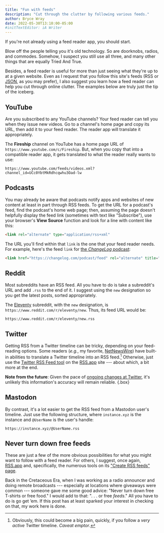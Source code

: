 ```yaml
---
title: "Fun with feeds"
description: "Cut through the clutter by following various feeds."
author: Bryce Wray
date: 2022-05-30T13:10:00-05:00
#initTextEditor: iA Writer
---
```


If you're not already using a feed reader app, you should start.

Blow off the people telling you it's old technology. So are doorknobs, radios, and commodes. Somehow, I suspect you still use all three, and many other things that are equally Tried And True.

Besides, a feed reader is useful for more than just seeing what they're up to at a given website. Even as I request that you follow this site's feeds (RSS or [JSON](https://jsonfeed.org), as you may prefer), I also suggest you learn how a feed reader can help you cut through online clutter. The examples below are truly just the tip of the iceberg.

## YouTube

Are you subscribed to any YouTube channels? Your feed reader can tell you when they issue new videos. Go to a channel's home page and copy its URL, then add it to your feed reader. The reader app will translate it appropriately.

The **Fireship** channel on YouTube has a home page URL of `https://www.youtube.com/c/Fireship`. But, when you copy that into a compatible reader app, it gets translated to what the reader really wants to use:

```plaintext
https://www.youtube.com/feeds/videos.xml?channel_id=UCc0YbtMkRdhcqwhu3Oad-lw
```

## Podcasts

You may already be aware that podcasts notify apps and websites of new content at least in part through RSS feeds. To get the URL for a podcast's feed, find the podcast's home web page; then, assuming the page doesn't helpfully display the feed link (sometimes with text like "Subscribe"), use your browser's **View Source** function and look for a line with content like this:

```html
<link rel="alternate" type="application/rss+xml"
```

The URL you'll find within that `link` is the one that your feed reader needs. For example, here's the feed `link`  for [the *ChangeLog* podcast](https://changelog.com/podcast/):

```html
<link href="https://changelog.com/podcast/feed" rel="alternate" title="The Changelog Podcast Feed" type="application/rss+xml">
```

## Reddit

Most subreddits have an RSS feed. All you have to do is take a subreddit's URL and add `.rss` to the end of it. I suggest using the `new` designation so you get the latest posts, sorted appropriately.

The [Eleventy](https://11ty.dev) subreddit, with the `new` designation, is `https://www.reddit.com/r/eleventy/new`. Thus, its feed URL would be:

```plaintext
https://www.reddit.com/r/eleventy/new.rss
```

## Twitter

Getting RSS from a Twitter timeline can be tricky, depending on your feed-reading options. Some readers (*e.g.*, my favorite, [NetNewsWire](https://netnewswire.com)) have built-in abilities to translate a Twitter timeline into an RSS feed.[^noise] Otherwise, just use the [Twitter RSS Feed tool](https://rss.app/rss-feed/create-twitter-rss-feed) on the [RSS.app](https://rss.app) site --- about which, a bit more at the end.

[^noise]: Obviously, this could become a big pain, quickly, if you follow a *very active* Twitter timeline. *Caveat emptor*.

**Note from the future**: Given the pace of [ongoing changes at Twitter](/posts/2023/02/twitter-kills-free-access-apis/), it's unlikely this information's accuracy will remain reliable.
{.box}

## Mastodon

By contrast, it's a lot easier to get the RSS feed from a Mastodon user's timeline. Just use the following structure, where `instance.xyz` is the instance and `@UserName` is the user's handle:

```plaintext
https://instance.xyz/@UserName.rss
```

## Never turn down free feeds

These are just a few of the more obvious possibilities for what you might want to follow with a feed reader. For others, I suggest, once again, [RSS.app](https://rss.app) and, specifically, the numerous tools on its ["Create RSS feeds" page](https://rss.app/rss-feed).

Back in the Cretaceous Era, when I was working as a radio announcer and doing remote broadcasts --- especially at locations where giveaways were common --- someone gave me some good advice: "Never turn down free T-shirts or free food." I would add to that: ". . . or free *feeds*." All you have to do is go get ’em. If this post has at least sparked your interest in checking on that, my work here is done.
